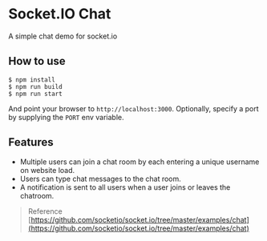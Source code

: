# Socket.IO Chat

A simple chat demo for socket.io

## How to use

```
$ npm install
$ npm run build
$ npm run start
```

And point your browser to `http://localhost:3000`. Optionally, specify
a port by supplying the `PORT` env variable.

## Features

- Multiple users can join a chat room by each entering a unique username
on website load.
- Users can type chat messages to the chat room.
- A notification is sent to all users when a user joins or leaves
the chatroom.

> Reference
[https://github.com/socketio/socket.io/tree/master/examples/chat](https://github.com/socketio/socket.io/tree/master/examples/chat)
